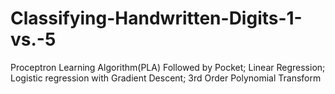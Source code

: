 # Classifying-Handwritten-Digits-1-vs.-5
Proceptron Learning Algorithm(PLA) Followed by Pocket;
Linear Regression;
Logistic regression with Gradient Descent;
3rd Order Polynomial Transform
